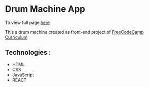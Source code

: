 # Drum Machine App

To view full page [here]()


This a drum machine created as front-end project of [FreeCodeCamp Curriculum](https://learn.freecodecamp.org/)


## Technologies :

* HTML
* CSS
* JavaScript
* REACT